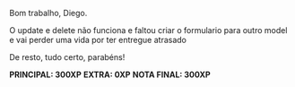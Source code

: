 Bom trabalho, Diego.

O update e delete não funciona e faltou criar o formulario para outro model e vai perder uma vida por ter entregue atrasado

De resto, tudo certo, parabéns!

**PRINCIPAL: 300XP**
**EXTRA: 0XP**
**NOTA FINAL: 300XP**